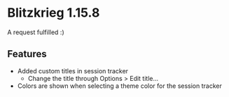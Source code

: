 # Blitzkrieg 1.15.8

A request fulfilled \:\)

## Features

- Added custom titles in session tracker
  - Change the title through Options > Edit title...
- Colors are shown when selecting a theme color for the session tracker
